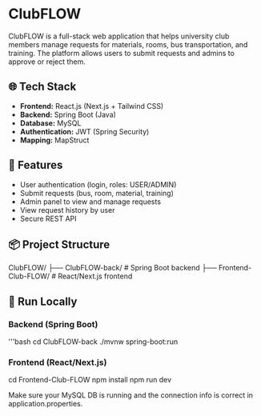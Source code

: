 # ClubFLOW

ClubFLOW is a full-stack web application that helps university club members manage requests for materials, rooms, bus transportation, and training. The platform allows users to submit requests and admins to approve or reject them.

## 🌐 Tech Stack

- **Frontend:** React.js (Next.js + Tailwind CSS)
- **Backend:** Spring Boot (Java)
- **Database:** MySQL
- **Authentication:** JWT (Spring Security)
- **Mapping:** MapStruct

## 🔧 Features

- User authentication (login, roles: USER/ADMIN)
- Submit requests (bus, room, material, training)
- Admin panel to view and manage requests
- View request history by user
- Secure REST API

## 📦 Project Structure

ClubFLOW/
├── ClubFLOW-back/ # Spring Boot backend
├── Frontend-Club-FLOW/ # React/Next.js frontend


## 🚀 Run Locally

### Backend (Spring Boot)
'''bash 
cd ClubFLOW-back
./mvnw spring-boot:run 

### Frontend (React/Next.js)
cd Frontend-Club-FLOW
npm install
npm run dev

Make sure your MySQL DB is running and the connection info is correct in application.properties.
